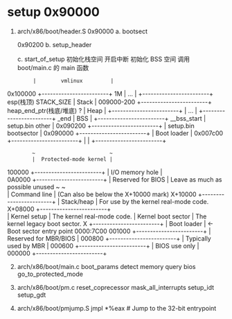 
# setup 0x90000
1. arch/x86/boot/header.S 
    0x90000
    a. bootsect
    
    0x90200
    b. setup_header

    c. start_of_setup
        初始化栈空间
        开启中断
        初始化 BSS 空间
        调用 boot/main.c 的 main 函数

            |        vmlinux         |
0x100000    +------------------------+   1M
            |          ...           |
            +------------------------+   esp(栈顶)
STACK_SIZE  |         Stack          |
009000-200  +------------------------+   heap_end_ptr(栈底/堆底)
    ?       |         Heap           |
            +------------------------+
            |          ...           |
            +------------------------+   _end
            |          BSS           |
            +------------------------+   __bss_start
            |    setup.bin other     |
0x090200    +------------------------+
            |  setup.bin bootsector  |
0x090000    +------------------------+
            |      Boot loader       |
0x007c00    +------------------------+
            |                        |
            +------------------------+

            ~                        ~   
            |  Protected-mode kernel |
100000      +------------------------+
            |  I/O memory hole       |   
0A0000      +------------------------+
            |  Reserved for BIOS     |      Leave as much as possible unused
            ~                        ~   
            |  Command line          |      (Can also be below the X+10000 mark)
X+10000     +------------------------+
            |  Stack/heap            |      For use by the kernel real-mode code.
X+08000     +------------------------+    
            |  Kernel setup          |      The kernel real-mode code.
            |  Kernel boot sector    |      The kernel legacy boot sector.
X           +------------------------+
            |  Boot loader           |      <- Boot sector entry point 0000:7C00
001000      +------------------------+
            |  Reserved for MBR/BIOS |
000800      +------------------------+
            |  Typically used by MBR |
000600      +------------------------+ 
            |  BIOS use only         |   
000000      +------------------------+


2. arch/x86/boot/main.c
    boot_params
    detect memory
    query bios
    go_to_protected_mode

3. arch/x86/boot/pm.c
    reset_coprecessor 
    mask_all_interrupts
    setup_idt
    setup_gdt

4. arch/x86/boot/pmjump.S
    jmpl    *%eax           # Jump to the 32-bit entrypoint
